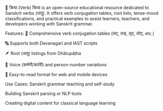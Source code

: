 🔁 क्रिया (Verb)
क्रिया is an open-source educational resource dedicated to Sanskrit verbs (धातु). It offers verb conjugation tables, root lists, tense-mood classifications, and practical examples to assist learners, teachers, and developers working with Sanskrit grammar.

Features:
📜 Comprehensive verb conjugation tables (लट्, लङ्, लृट्, लोट्, etc.)

🔠 Supports both Devanagari and IAST scripts

🪶 Root (धातु) listings from Dhātupāṭha

🔄 Voice (कर्मणी/कर्तरी) and person-number variations

🧩 Easy-to-read format for web and mobile devices

Use Cases:
Sanskrit grammar teaching and self-study

Building Sanskrit parsing or NLP tools

Creating digital content for classical language learning

